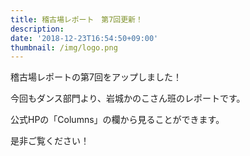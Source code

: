 ```yaml
---
title: 稽古場レポート　第7回更新！
description: 　
date: '2018-12-23T16:54:50+09:00'
thumbnail: /img/logo.png
---
```

稽古場レポートの第7回をアップしました！

今回もダンス部門より、岩城かのこさん班のレポートです。

公式HPの「Columns」の欄から見ることができます。

是非ご覧ください！
